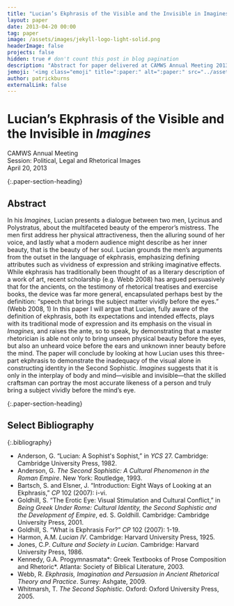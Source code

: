 ```yaml
---
title: "Lucian’s Ekphrasis of the Visible and the Invisible in Imagines"
layout: paper
date: 2013-04-20 00:00
tag: paper
image: /assets/images/jekyll-logo-light-solid.png
headerImage: false
projects: false
hidden: true # don't count this post in blog pagination
description: "Abstract for paper delivered at CAMWS Annual Meeting 2013"
jemoji: '<img class="emoji" title=":paper:" alt=":paper:" src="../assets/images/paper-icon.png" height="20" width="20" align="absmiddle">'
author: patrickburns
externalLink: false
---
```


# Lucian’s Ekphrasis of the Visible and the Invisible in *Imagines*
CAMWS Annual Meeting  
Session: Political, Legal and Rhetorical Images  
April 20, 2013

{:.paper-section-heading}
## Abstract 
In his *Imagines*, Lucian presents a dialogue between two men, Lycinus and Polystratus, about the multifaceted beauty of the emperor’s mistress. The men first address her physical attractiveness, then the alluring sound of her voice, and lastly what a modern audience might describe as her inner beauty, that is the beauty of her soul. Lucian grounds the men’s arguments from the outset in the language of ekphrasis, emphasizing defining attributes such as vividness of expression and striking imaginative effects. While ekphrasis has traditionally been thought of as a literary description of a work of art, recent scholarship (e.g. Webb 2008) has argued persuasively that for the ancients, on the testimony of rhetorical treatises and exercise books, the device was far more general, encapsulated perhaps best by the definition: “speech that brings the subject matter vividly before the eyes.” (Webb 2008, 1) In this paper I will argue that Lucian, fully aware of the definition of ekphrasis, both its expectations and intended effects, plays with its traditional mode of expression and its emphasis on the visual in *Imagines*, and raises the ante, so to speak, by demonstrating that a master rhetorician is able not only to bring unseen physical beauty before the eyes, but also an unheard voice before the ears and unknown inner beauty before the mind. The paper will conclude by looking at how Lucian uses this three-part ekphrasis to demonstrate the inadequacy of the visual alone in constructing identity in the Second Sophistic. *Imagines* suggests that it is only in the interplay of body and mind—visible and invisible—that the skilled craftsman can portray the most accurate likeness of a person and truly bring a subject vividly before the mind’s eye.


{:.paper-section-heading}
## Select Bibliography

{:.bibliography}
- Anderson, G. “Lucian: A Sophist's Sophist,” in *YCS* 27. Cambridge: Cambridge University Press, 1982.
- Anderson, G. *The Second Sophistic: A Cultural Phenomenon in the Roman Empire*. New York: Routledge, 1993.
- Bartsch, S. and Elsner, J. “Introduction: Eight Ways of Looking at an Ekphrasis,” *CP* 102 (2007): i-vi.
- Goldhill, S. “The Erotic Eye: Visual Stimulation and Cultural Conflict,” in *Being Greek Under Rome: Cultural Identity, the Second Sophistic and the Development of Empire*, ed. S. Goldhill. Cambridge: Cambridge University Press, 2001.
- Goldhill, S. “What is Ekphrasis For?” *CP* 102 (2007): 1-19.
- Harmon, A.M. *Lucian IV*. Cambridge: Harvard University Press, 1925.
- Jones, C.P. *Culture and Society in Lucian*. Cambridge: Harvard University Press, 1986.
- Kennedy, G.A. Progymnasmata*: Greek Textbooks of Prose Composition and Rhetoric*. Atlanta: Society of Biblical Literature, 2003.
- Webb, R. *Ekphrasis, Imagination and Persuasion in Ancient Rhetorical Theory and Practice*. Surrey: Ashgate, 2009.
- Whitmarsh, T. *The Second Sophistic*. Oxford: Oxford University Press, 2005.
